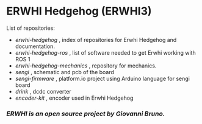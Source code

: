 # ERWHI Hedgehog (ERWHI3)

List of repositories:
- *erwhi-hedgehog* , index of repositories for Erwhi Hedgehog and documentation.
- *erwhi-hedgehog-ros* , list of software needed to get Erwhi working with ROS 1
- *erwhi-hedgehog-mechanics* , repository for mechanics.
- *sengi* , schematic and pcb of the board
- *sengi-firmware* , platform.io project using Arduino language for sengi board
- *drink* , dcdc converter
- *encoder-kit* , encoder used in Erwhi Hedgehog


### *ERWHI is an open source project by Giovanni Bruno.*

